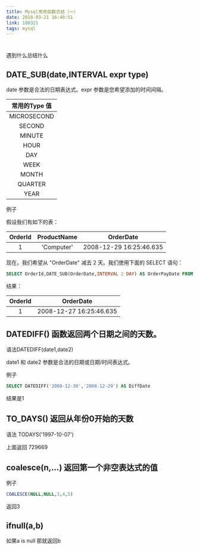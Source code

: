 ```yaml
---
title: Mysql常用函数总结（一）
date: 2018-03-21 16:40:51
link: 180321
tags: mysql
---
```

#

遇到什么总结什么

## DATE_SUB(date,INTERVAL expr type)

date 参数是合法的日期表达式。expr 参数是您希望添加的时间间隔。

|常用的Type 值|
|:-:|
|MICROSECOND|
|SECOND|
|MINUTE|
|HOUR|
|DAY|
|WEEK|
|MONTH|
|QUARTER|
|YEAR|

例子

假设我们有如下的表：

|OrderId|ProductName|OrderDate|
|:-:|:-:|:-:|
|1|'Computer'|2008-12-29 16:25:46.635|

现在，我们希望从 "OrderDate" 减去 2 天。我们使用下面的 SELECT 语句：

```SQL
SELECT OrderId,DATE_SUB(OrderDate,INTERVAL 2 DAY) AS OrderPayDate FROM Orders
```

结果：

|OrderId|OrderDate|
|:-:|:-:|
|1|2008-12-27 16:25:46.635|

## DATEDIFF() 函数返回两个日期之间的天数。

语法DATEDIFF(date1,date2)

date1 和 date2 参数是合法的日期或日期/时间表达式。

例子

```SQL
SELECT DATEDIFF('2008-12-30','2008-12-29') AS DiffDate
```

结果是1

## TO_DAYS() 返回从年份0开始的天数

语法 TODAYS('1997-10-07')

上面返回 729669

## coalesce(n,...) 返回第一个非空表达式的值

例子

```SQL
COALESCE(NULL,NULL,3,4,5)
```

返回3

## ifnull(a,b)

如果a is null 那就返回b